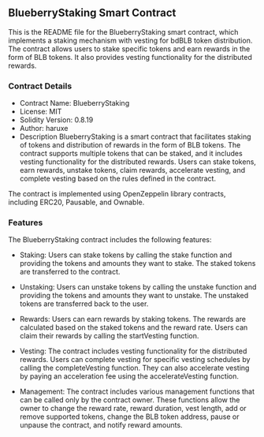 ## BlueberryStaking Smart Contract
This is the README file for the BlueberryStaking smart contract, which implements a staking mechanism with vesting for bdBLB token distribution. The contract allows users to stake specific tokens and earn rewards in the form of BLB tokens. It also provides vesting functionality for the distributed rewards.

### Contract Details
- Contract Name: BlueberryStaking
- License: MIT
- Solidity Version: 0.8.19
- Author: haruxe
- Description
BlueberryStaking is a smart contract that facilitates staking of tokens and distribution of rewards in the form of BLB tokens. The contract supports multiple tokens that can be staked, and it includes vesting functionality for the distributed rewards. Users can stake tokens, earn rewards, unstake tokens, claim rewards, accelerate vesting, and complete vesting based on the rules defined in the contract.

The contract is implemented using OpenZeppelin library contracts, including ERC20, Pausable, and Ownable.

### Features
The BlueberryStaking contract includes the following features:

- Staking: Users can stake tokens by calling the stake function and providing the tokens and amounts they want to stake. The staked tokens are transferred to the contract.

- Unstaking: Users can unstake tokens by calling the unstake function and providing the tokens and amounts they want to unstake. The unstaked tokens are transferred back to the user.

- Rewards: Users can earn rewards by staking tokens. The rewards are calculated based on the staked tokens and the reward rate. Users can claim their rewards by calling the startVesting function.

- Vesting: The contract includes vesting functionality for the distributed rewards. Users can complete vesting for specific vesting schedules by calling the completeVesting function. They can also accelerate vesting by paying an acceleration fee using the accelerateVesting function.

- Management: The contract includes various management functions that can be called only by the contract owner. These functions allow the owner to change the reward rate, reward duration, vest length, add or remove supported tokens, change the BLB token address, pause or unpause the contract, and notify reward amounts.
